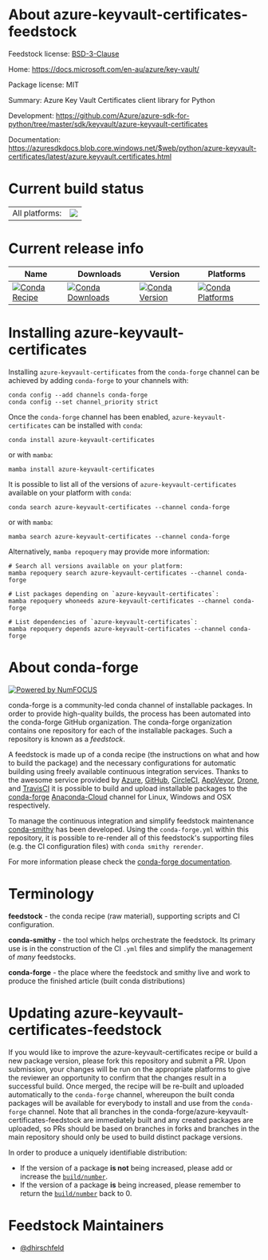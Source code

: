 About azure-keyvault-certificates-feedstock
===========================================

Feedstock license: [BSD-3-Clause](https://github.com/conda-forge/azure-keyvault-certificates-feedstock/blob/main/LICENSE.txt)

Home: https://docs.microsoft.com/en-au/azure/key-vault/

Package license: MIT

Summary: Azure Key Vault Certificates client library for Python

Development: https://github.com/Azure/azure-sdk-for-python/tree/master/sdk/keyvault/azure-keyvault-certificates

Documentation: https://azuresdkdocs.blob.core.windows.net/$web/python/azure-keyvault-certificates/latest/azure.keyvault.certificates.html

Current build status
====================


<table><tr><td>All platforms:</td>
    <td>
      <a href="https://dev.azure.com/conda-forge/feedstock-builds/_build/latest?definitionId=10808&branchName=main">
        <img src="https://dev.azure.com/conda-forge/feedstock-builds/_apis/build/status/azure-keyvault-certificates-feedstock?branchName=main">
      </a>
    </td>
  </tr>
</table>

Current release info
====================

| Name | Downloads | Version | Platforms |
| --- | --- | --- | --- |
| [![Conda Recipe](https://img.shields.io/badge/recipe-azure--keyvault--certificates-green.svg)](https://anaconda.org/conda-forge/azure-keyvault-certificates) | [![Conda Downloads](https://img.shields.io/conda/dn/conda-forge/azure-keyvault-certificates.svg)](https://anaconda.org/conda-forge/azure-keyvault-certificates) | [![Conda Version](https://img.shields.io/conda/vn/conda-forge/azure-keyvault-certificates.svg)](https://anaconda.org/conda-forge/azure-keyvault-certificates) | [![Conda Platforms](https://img.shields.io/conda/pn/conda-forge/azure-keyvault-certificates.svg)](https://anaconda.org/conda-forge/azure-keyvault-certificates) |

Installing azure-keyvault-certificates
======================================

Installing `azure-keyvault-certificates` from the `conda-forge` channel can be achieved by adding `conda-forge` to your channels with:

```
conda config --add channels conda-forge
conda config --set channel_priority strict
```

Once the `conda-forge` channel has been enabled, `azure-keyvault-certificates` can be installed with `conda`:

```
conda install azure-keyvault-certificates
```

or with `mamba`:

```
mamba install azure-keyvault-certificates
```

It is possible to list all of the versions of `azure-keyvault-certificates` available on your platform with `conda`:

```
conda search azure-keyvault-certificates --channel conda-forge
```

or with `mamba`:

```
mamba search azure-keyvault-certificates --channel conda-forge
```

Alternatively, `mamba repoquery` may provide more information:

```
# Search all versions available on your platform:
mamba repoquery search azure-keyvault-certificates --channel conda-forge

# List packages depending on `azure-keyvault-certificates`:
mamba repoquery whoneeds azure-keyvault-certificates --channel conda-forge

# List dependencies of `azure-keyvault-certificates`:
mamba repoquery depends azure-keyvault-certificates --channel conda-forge
```


About conda-forge
=================

[![Powered by
NumFOCUS](https://img.shields.io/badge/powered%20by-NumFOCUS-orange.svg?style=flat&colorA=E1523D&colorB=007D8A)](https://numfocus.org)

conda-forge is a community-led conda channel of installable packages.
In order to provide high-quality builds, the process has been automated into the
conda-forge GitHub organization. The conda-forge organization contains one repository
for each of the installable packages. Such a repository is known as a *feedstock*.

A feedstock is made up of a conda recipe (the instructions on what and how to build
the package) and the necessary configurations for automatic building using freely
available continuous integration services. Thanks to the awesome service provided by
[Azure](https://azure.microsoft.com/en-us/services/devops/), [GitHub](https://github.com/),
[CircleCI](https://circleci.com/), [AppVeyor](https://www.appveyor.com/),
[Drone](https://cloud.drone.io/welcome), and [TravisCI](https://travis-ci.com/)
it is possible to build and upload installable packages to the
[conda-forge](https://anaconda.org/conda-forge) [Anaconda-Cloud](https://anaconda.org/)
channel for Linux, Windows and OSX respectively.

To manage the continuous integration and simplify feedstock maintenance
[conda-smithy](https://github.com/conda-forge/conda-smithy) has been developed.
Using the ``conda-forge.yml`` within this repository, it is possible to re-render all of
this feedstock's supporting files (e.g. the CI configuration files) with ``conda smithy rerender``.

For more information please check the [conda-forge documentation](https://conda-forge.org/docs/).

Terminology
===========

**feedstock** - the conda recipe (raw material), supporting scripts and CI configuration.

**conda-smithy** - the tool which helps orchestrate the feedstock.
                   Its primary use is in the construction of the CI ``.yml`` files
                   and simplify the management of *many* feedstocks.

**conda-forge** - the place where the feedstock and smithy live and work to
                  produce the finished article (built conda distributions)


Updating azure-keyvault-certificates-feedstock
==============================================

If you would like to improve the azure-keyvault-certificates recipe or build a new
package version, please fork this repository and submit a PR. Upon submission,
your changes will be run on the appropriate platforms to give the reviewer an
opportunity to confirm that the changes result in a successful build. Once
merged, the recipe will be re-built and uploaded automatically to the
`conda-forge` channel, whereupon the built conda packages will be available for
everybody to install and use from the `conda-forge` channel.
Note that all branches in the conda-forge/azure-keyvault-certificates-feedstock are
immediately built and any created packages are uploaded, so PRs should be based
on branches in forks and branches in the main repository should only be used to
build distinct package versions.

In order to produce a uniquely identifiable distribution:
 * If the version of a package **is not** being increased, please add or increase
   the [``build/number``](https://docs.conda.io/projects/conda-build/en/latest/resources/define-metadata.html#build-number-and-string).
 * If the version of a package **is** being increased, please remember to return
   the [``build/number``](https://docs.conda.io/projects/conda-build/en/latest/resources/define-metadata.html#build-number-and-string)
   back to 0.

Feedstock Maintainers
=====================

* [@dhirschfeld](https://github.com/dhirschfeld/)

